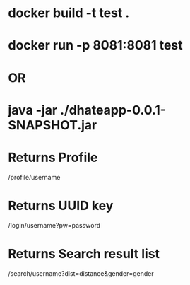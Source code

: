 # docker build -t test .
# docker run -p 8081:8081 test

<h1>OR</h1>

# java -jar ./dhateapp-0.0.1-SNAPSHOT.jar

# Returns Profile
/profile/username
  
# Returns UUID key
/login/username?pw=password
  
# Returns Search result list
/search/username?dist=distance&gender=gender

